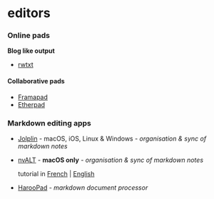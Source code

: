 # editors

### Online pads

**Blog like output**

* [rwtxt](https://rwtxt.com/rwtxt/about)

#### **Collaborative pads**

* [Framapad](https://framapad.org)
* [Etherpad](https://github.com/ether/etherpad-lite)

### Markdown editing apps

* [Jolplin](https://github.com/laurent22/joplin/) - macOS, iOS, Linux & Windows - _organisation & sync of markdown notes_
* [nvALT](http://brettterpstra.com/projects/nvalt/) - **macOS only** - _organisation & sync of markdown notes_  

    tutorial in [French](http://aya.io/blog/nvalt-prise-de-notes/) \| [English](http://bettermess.com/plain-text-primer-nvalt-101/)

* [HarooPad](http://pad.haroopress.com/) - _markdown document processor_

